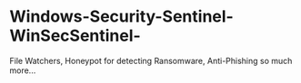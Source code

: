 # Windows-Security-Sentinel-WinSecSentinel-
File Watchers, Honeypot for detecting Ransomware, Anti-Phishing so much more...
